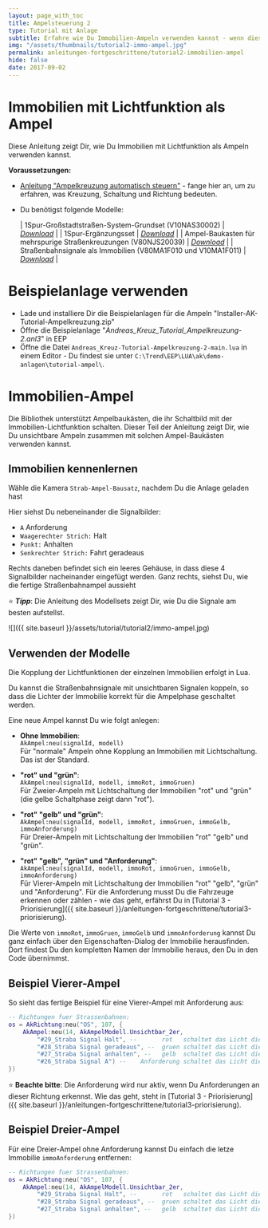 ```yaml
---
layout: page_with_toc
title: Ampelsteuerung 2
type: Tutorial mit Anlage
subtitle: Erfahre wie Du Immobilien-Ampeln verwenden kannst - wenn diese auf Licht ein- und ausschalten basieren.
img: "/assets/thumbnails/tutorial2-immo-ampel.jpg"
permalink: anleitungen-fortgeschrittene/tutorial2-immobilien-ampel
hide: false
date: 2017-09-02
---
```

# Immobilien mit Lichtfunktion als Ampel

<p class="lead"> Diese Anleitung zeigt Dir, wie Du Immobilien mit Lichtfunktion als Ampeln verwenden kannst.</p>

**Voraussetzungen:**
* [Anleitung "Ampelkreuzung automatisch steuern"](ampelkreuzung) - fange hier an, um zu erfahren, was Kreuzung, Schaltung und Richtung bedeuten.

* Du benötigst folgende Modelle:

  | 1Spur-Großstadtstraßen-System-Grundset (V10NAS30002)  | _[Download](https://eepshopping.de/1spur-gro%C3%83%C6%92%C3%82%C5%B8stadtstra%C3%83%C6%92%C3%82%C5%B8en-system-grundset%7C7656.html)_  |
  | 1Spur-Ergänzungsset  | _[Download](https://www.eepforum.de/filebase/file/215-freeset-zu-meinem-1spur-strassensystem/)_  |
  | Ampel-Baukasten für mehrspurige Straßenkreuzungen (V80NJS20039) | _[Download](https://eepshopping.de/ampel-baukasten-f%C3%83%C6%92%C3%82%C2%BCr-mehrspurige-stra%C3%83%C6%92%C3%82%C5%B8enkreuzungen%7C6624.html)_ |
  | Straßenbahnsignale als Immobilien (V80MA1F010 und V10MA1F011) | _[Download](http://www.eep.euma.de/download/)_ |

# Beispielanlage verwenden

* Lade und installiere Dir die Beispielanlagen für die Ampeln "Installer-AK-Tutorial-Ampelkreuzung.zip"
* Öffne die Beispielanlage "*Andreas_Kreuz_Tutorial_Ampelkreuzung-2.anl3*" in EEP
* Öffne die Datei `Andreas_Kreuz-Tutorial-Ampelkreuzung-2-main.lua` in einem Editor - Du findest sie unter `C:\Trend\EEP\LUA\ak\demo-anlagen\tutorial-ampel\`.


# Immobilien-Ampel

Die Bibliothek unterstützt Ampelbaukästen, die ihr Schaltbild mit der Immobilien-Lichtfunktion schalten. Dieser Teil der Anleitung zeigt Dir, wie Du unsichtbare Ampeln zusammen mit solchen Ampel-Baukästen verwenden kannst.


## Immobilien kennenlernen

Wähle die Kamera `Strab-Ampel-Bausatz`, nachdem Du die Anlage geladen hast

Hier siehst Du nebeneinander die Signalbilder:
* `A` Anforderung
* `Waagerechter Strich:` Halt
* `Punkt:` Anhalten
* `Senkrechter Strich:` Fahrt geradeaus

Rechts daneben befindet sich ein leeres Gehäuse, in dass diese 4 Signalbilder nacheinander eingefügt werden. Ganz rechts, siehst Du, wie die fertige Straßenbahnampel aussieht

:star: **_Tipp_**: Die Anleitung des Modellsets zeigt Dir, wie Du die Signale am besten aufstellst.

![]({{ site.baseurl }}/assets/tutorial/tutorial2/immo-ampel.jpg)

## Verwenden der Modelle

Die Kopplung der Lichtfunktionen der einzelnen Immobilien erfolgt in Lua.

Du kannst die Straßenbahnsignale mit unsichtbaren Signalen koppeln, so dass die Lichter der Immobilie korrekt für die Ampelphase geschaltet werden.

Eine neue Ampel kannst Du wie folgt anlegen:

* **Ohne Immobilien**: <br>
  `AkAmpel:neu(signalId, modell)`<br>
  Für "normale" Ampeln ohne Kopplung an Immobilien mit Lichtschaltung. Das ist der Standard.

* **"rot" und "grün"**:<br>
  `AkAmpel:neu(signalId, modell, immoRot, immoGruen)`<br>
  Für Zweier-Ampeln mit Lichtschaltung der Immobilien "rot" und "grün" (die gelbe Schaltphase zeigt dann "rot").

* **"rot" "gelb" und "grün"**:<br>
  `AkAmpel:neu(signalId, modell, immoRot, immoGruen, immoGelb, immoAnforderung)`<br>Für Dreier-Ampeln mit Lichtschaltung der Immobilien "rot" "gelb" und "grün".

* **"rot" "gelb", "grün" und "Anforderung"**:<br>
  `AkAmpel:neu(signalId, modell, immoRot, immoGruen, immoGelb, immoAnforderung)`<br>Für Vierer-Ampeln mit Lichtschaltung der Immobilien "rot" "gelb", "grün" und "Anforderung". Für die Anforderung musst Du die Fahrzeuge erkennen oder zählen - wie das geht, erfährst Du in [Tutorial 3 - Priorisierung]({{ site.baseurl }}/anleitungen-fortgeschrittene/tutorial3-priorisierung).

Die Werte von `immoRot`, `immoGruen`, `immoGelb` und `immoAnforderung` kannst Du ganz einfach über den Eigenschaften-Dialog der Immobilie herausfinden. Dort findest Du den kompletten Namen der Immobilie heraus, den Du in den Code übernimmst.

## Beispiel Vierer-Ampel

So sieht das fertige Beispiel für eine Vierer-Ampel mit Anforderung aus:
  ```lua
  -- Richtungen fuer Strassenbahnen:
  os = AkRichtung:neu("OS", 107, {
      AkAmpel:neu(14, AkAmpelModell.Unsichtbar_2er,
          "#29_Straba Signal Halt", --       rot   schaltet das Licht dieser Immobilie ein
          "#28_Straba Signal geradeaus", --  gruen schaltet das Licht dieser Immobilie ein
          "#27_Straba Signal anhalten", --   gelb  schaltet das Licht dieser Immobilie ein
          "#26_Straba Signal A") --    Anforderung schaltet das Licht dieser Immobilie ein
  })
  ```

:star: **Beachte bitte**: Die Anforderung wird nur aktiv, wenn Du Anforderungen an dieser Richtung erkennst. Wie das geht, steht in [Tutorial 3 - Priorisierung]({{ site.baseurl }}/anleitungen-fortgeschrittene/tutorial3-priorisierung).

## Beispiel Dreier-Ampel

Für eine Dreier-Ampel ohne Anforderung kannst Du einfach die letze Immobilie `immoAnforderung` entfernen:

  ```lua
  -- Richtungen fuer Strassenbahnen:
  os = AkRichtung:neu("OS", 107, {
      AkAmpel:neu(14, AkAmpelModell.Unsichtbar_2er,
          "#29_Straba Signal Halt", --       rot   schaltet das Licht dieser Immobilie ein
          "#28_Straba Signal geradeaus", --  gruen schaltet das Licht dieser Immobilie ein
          "#27_Straba Signal anhalten", --   gelb  schaltet das Licht dieser Immobilie ein
  })
  ```
